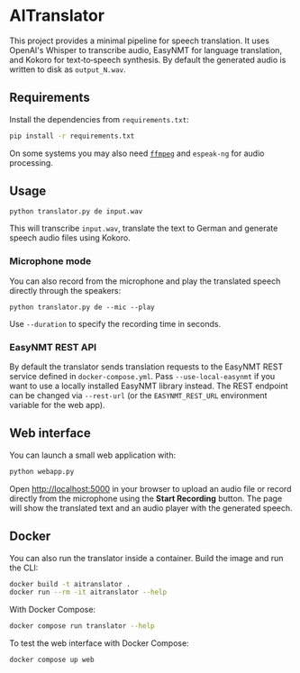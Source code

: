 # AITranslator

This project provides a minimal pipeline for speech translation. It uses OpenAI's Whisper to transcribe audio, EasyNMT for language translation, and Kokoro for text‑to‑speech synthesis. By default the generated audio is written to disk as `output_N.wav`.

## Requirements
Install the dependencies from `requirements.txt`:
```bash
pip install -r requirements.txt
```

On some systems you may also need [`ffmpeg`](https://ffmpeg.org/) and `espeak-ng` for audio processing.

## Usage
```
python translator.py de input.wav
```
This will transcribe `input.wav`, translate the text to German and generate speech audio files using Kokoro.

### Microphone mode
You can also record from the microphone and play the translated speech directly through the speakers:

```
python translator.py de --mic --play
```

Use `--duration` to specify the recording time in seconds.

### EasyNMT REST API
By default the translator sends translation requests to the EasyNMT REST service
defined in `docker-compose.yml`.  Pass `--use-local-easynmt` if you want to use
a locally installed EasyNMT library instead.  The REST endpoint can be changed
via `--rest-url` (or the `EASYNMT_REST_URL` environment variable for the web
app).

## Web interface
You can launch a small web application with:

```bash
python webapp.py
```

Open <http://localhost:5000> in your browser to upload an audio file or record
directly from the microphone using the **Start Recording** button. The page
will show the translated text and an audio player with the generated speech.

## Docker
You can also run the translator inside a container. Build the image and run the CLI:
```bash
docker build -t aitranslator .
docker run --rm -it aitranslator --help
```

With Docker Compose:
```bash
docker compose run translator --help
```

To test the web interface with Docker Compose:
```bash
docker compose up web
```

